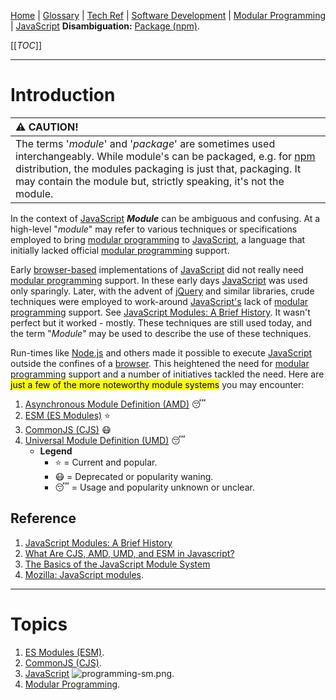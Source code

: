 [Home](/Slalom-LLC/Slalom-Consulting) | [Glossary](/Glossary) | [Tech Ref](/Tech-Ref) | [Software Development](/Tech-Ref/Software-Development) | [Modular Programming](/Tech-Ref/Software-Development/Modular-Programming) | [JavaScript](/Tech-Ref/Software-Development/JavaScript)
**Disambiguation:** [Package (npm)](/Tech-Ref/Software-Development/JavaScript/npm).

[[_TOC_]]

---
# Introduction
|:warning: CAUTION!|
|:-|
| The terms '_module_' and '_package_' are sometimes used interchangeably. While module's can be packaged, e.g. for [npm](/Tech-Ref/Software-Development/JavaScript/npm) distribution, the modules packaging is just that, packaging. It may contain the module but, strictly speaking, it's not the module. |

In the context of [JavaScript](/Tech-Ref/Software-Development/JavaScript) ***Module*** can be ambiguous and confusing. At a high-level "_module_" may refer to various techniques or specifications employed to bring [modular programming](/Tech-Ref/Software-Development/Modular-Programming) to [JavaScript](/Tech-Ref/Software-Development/JavaScript), a language that initially lacked official [modular programming](/Tech-Ref/Software-Development/Modular-Programming) support.

Early [browser-based](/Tech-Ref/WWW-\(World-Wide-Web\)/Web-Browser) implementations of [JavaScript](/Tech-Ref/Software-Development/JavaScript) did not really need [modular programming](/Tech-Ref/Software-Development/Modular-Programming) support. In these early days [JavaScript](/Tech-Ref/Software-Development/JavaScript) was used only sparingly. Later, with the advent of [jQuery](/Tech-Ref/Software-Development/JavaScript/jQuery) and similar libraries, crude techniques were employed to work-around [JavaScript's](/Tech-Ref/Software-Development/JavaScript) lack of [modular programming](/Tech-Ref/Software-Development/Modular-Programming) support. See [JavaScript Modules: A Brief History](https://objectpartners.com/2019/05/24/javascript-modules-a-brief-history/). It wasn't perfect but it worked - mostly. These techniques are still used today, and the term "_Module_" may be used to describe the use of these techniques.

Run-times like [Node.js](/Tech-Ref/Software-Development/JavaScript/Node.js) and others made it possible to execute [JavaScript](/Tech-Ref/Software-Development/JavaScript) outside the confines of a [browser](/Tech-Ref/WWW-\(World-Wide-Web\)/Web-Browser). This heightened the need for [modular programming](/Tech-Ref/Software-Development/Modular-Programming) support and a number of initiatives tackled the need. Here are <mark>just a few of the more noteworthy module systems</mark> you may encounter:

1. [Asynchronous Module Definition (AMD)](/Tech-Ref/Software-Development/JavaScript/Module-\(JavaScript\)/AMD-\(Asynchronous-Module-Definition\)) :sleeping:
1. [ESM (ES Modules)](/Tech-Ref/Software-Development/JavaScript/Module-\(JavaScript\)/ESM-\(ES-Modules\)) :star:
1. [CommonJS (CJS)](/Tech-Ref/Software-Development/JavaScript/Module-\(JavaScript\)/CJS-\(CommonJS\)) :mask:
1. [Universal Module Definition (UMD)](/Tech-Ref/Software-Development/JavaScript/Module-\(JavaScript\)/UMD-\(Universal-Module-Definition\)) :sleeping:
   - **Legend**
      - :star: = Current and popular.
      - :mask: = Deprecated or popularity waning.
      - :sleeping: = Usage and popularity unknown or unclear.

## Reference
1. [JavaScript Modules: A Brief History](https://objectpartners.com/2019/05/24/javascript-modules-a-brief-history/)
1. [What Are CJS, AMD, UMD, and ESM in Javascript?](https://irian.to/blogs/what-are-cjs-amd-umd-and-esm-in-javascript/)
1. [The Basics of the JavaScript Module System](https://www.freecodecamp.org/news/anatomy-of-js-module-systems-and-building-libraries-fadcd8dbd0e/)
1. [Mozilla: JavaScript modules](https://developer.mozilla.org/en-US/docs/Web/JavaScript/Guide/Modules).

---
# Topics
1. [ES Modules (ESM)](/Tech-Ref/Software-Development/JavaScript/Module-\(JavaScript\)/ESM-\(ES-Modules\)).
1. [CommonJS (CJS)](/Tech-Ref/Software-Development/JavaScript/Module-\(JavaScript\)/CJS-\(CommonJS\)).
1. [JavaScript](/Tech-Ref/Software-Development/JavaScript) ![programming-sm.png](/.attachments/programming-sm-84511b90-2d77-4364-8b25-7bee99dd4060.png).
1. [Modular Programming](/Tech-Ref/Software-Development/Modular-Programming).

